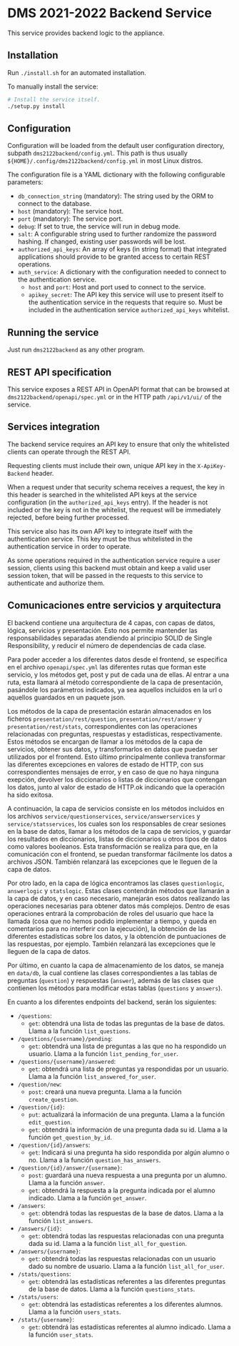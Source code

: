 # DMS 2021-2022 Backend Service

This service provides backend logic to the appliance.

## Installation

Run `./install.sh` for an automated installation.

To manually install the service:

```bash
# Install the service itself.
./setup.py install
```

## Configuration

Configuration will be loaded from the default user configuration directory, subpath `dms2122backend/config.yml`. This path is thus usually `${HOME}/.config/dms2122backend/config.yml` in most Linux distros.

The configuration file is a YAML dictionary with the following configurable parameters:

- `db_connection_string` (mandatory): The string used by the ORM to connect to the database.
- `host` (mandatory): The service host.
- `port` (mandatory): The service port.
- `debug`: If set to true, the service will run in debug mode.
- `salt`: A configurable string used to further randomize the password hashing. If changed, existing user passwords will be lost.
- `authorized_api_keys`: An array of keys (in string format) that integrated applications should provide to be granted access to certain REST operations.
- `auth_service`: A dictionary with the configuration needed to connect to the authentication service.
  - `host` and `port`: Host and port used to connect to the service.
  - `apikey_secret`: The API key this service will use to present itself to the authentication service in the requests that require so. Must be included in the authentication service `authorized_api_keys` whitelist.

## Running the service

Just run `dms2122backend` as any other program.

## REST API specification

This service exposes a REST API in OpenAPI format that can be browsed at `dms2122backend/openapi/spec.yml` or in the HTTP path `/api/v1/ui/` of the service.

## Services integration

The backend service requires an API key to ensure that only the whitelisted clients can operate through the REST API.

Requesting clients must include their own, unique API key in the `X-ApiKey-Backend` header.

When a request under that security schema receives a request, the key in this header is searched in the whitelisted API keys at the service configuration (in the `authorized_api_keys` entry). If the header is not included or the key is not in the whitelist, the request will be immediately rejected, before being further processed.

This service also has its own API key to integrate itself with the authentication service. This key must be thus whitelisted in the authentication service in order to operate.

As some operations required in the authentication service require a user session, clients using this backend must obtain and keep a valid user session token, that will be passed in the requests to this service to authenticate and authorize them.


## Comunicaciones entre servicios y arquitectura

El backend contiene una arquitectura de 4 capas, con capas de datos, lógica, servicios y presentación. Esto nos permite mantender las responsabilidades separadas atendiendo al principio SOLID de Single Responsibility, y reducir el número de dependencias de cada clase.

Para poder acceder a los diferentes datos desde el frontend, se especifica en el archivo `openapi/spec.yml` las diferentes rutas que forman este servicio, y los métodos get, post y put de cada una de ellas. Al entrar a una ruta, esta llamará al método correspondiente de la capa de presentación, pasándole los parámetros indicados, ya sea aquellos incluidos en la url o aquellos guardados en un paquete json. 

Los métodos de la capa de presentación estarán almacenados en los ficheros `presentation/rest/question`, `presentation/rest/answer` y `presentation/rest/stats`, correspondientes con las operaciones relacionadas con preguntas, respuestas y estadísticas, respectivamente. Estos métodos se encargan de llamar a los métodos de la capa de servicios, obtener sus datos, y transformarlos en datos que puedan ser utilizados por el frontend. Esto último principalmente conlleva transformar las diferentes excepciones en valores de estado de HTTP, con sus correspondientes mensajes de error, y en caso de que no haya ninguna exepción, devolver los diccionarios o listas de diccionarios que contengan los datos, junto al valor de estado de HTTP.ok indicando que la operación ha sido exitosa.

A continuación, la capa de servicios consiste en los métodos incluidos en los archivos `service/questionservices`, `service/answerservices` y `service/statsservices`, los cuales son los responsables de crear sesiones en la base de datos, llamar a los métodos de la capa de servicios, y guardar los resultados en diccionarios, listas de diccionarios u otros tipos de datos como valores booleanos. Esta transformación se realiza para que, en la comunicación con el frontend, se puedan transformar fácilmente los datos a archivos JSON. También relanzará las excepciones que le lleguen de la capa de datos.

Por otro lado, en la capa de lógica encontramos las clases `questionlogic`, `answerlogic` y `statslogic`. Estas clases contendrán métodos que llamarán a la capa de datos, y en caso necesario, manejarán esos datos realizando las operaciones necesarias para obtener datos más complejos. Dentro de esas operaciones entrará la comprobación de roles del usuario que hace la llamada (cosa que no hemos podido implementar a tiempo, y queda en comentarios para no interferir con la ejecución), la obtención de las diferentes estadísticas sobre los datos, y la obtención de puntuaciones de las respuestas, por ejemplo. También relanzará las excepciones que le lleguen de la capa de datos.

Por último, en cuanto la capa de almacenamiento de los datos, se maneja en `data/db`, la cual contiene las clases correspondientes a las tablas de preguntas (`question`) y respuestas (`answer`), además de las clases que contienen los métodos para modificar estas tablas (`questions` y `answers`).



En cuanto a los diferentes endpoints del backend, serán los siguientes:

 - `/questions`: 
   - `get`: obtendrá una lista de todas las preguntas de la base de datos. Llama a la función `list_questions`.
 - `/questions/{username}/pending`: 
   - `get`: obtendrá una lista de preguntas a las que no ha respondido un usuario. Llama a la función `list_pending_for_user`.
 - `/questions/{username}/answered`: 
   - `get`: obtendrá una lista de preguntas ya respondidas por un usuario. Llama a la función `list_answered_for_user`.
 - `/question/new`:
   - `post`: creará una nueva pregunta. Llama a la función `create_question`.
 - `/question/{id}`:
   - `put`: actualizará la información de una pregunta. Llama a la función `edit_question`.
   - `get`: obtendrá la información de una pregunta dada su id. Llama a la función `get_question_by_id`.
 - `/question/{id}/answers`:
   - `get`: Indicará si una pregunta ha sido respondida por algún alumno o no. Llama a la función `question_has_answers`.
 - `/question/{id}/answer/{username}`:
   - `post`: guardará una nueva respuesta a una pregunta por un alumno. Llama a la función `answer`.
   - `get`: obtendrá la respuesta a la pregunta indicada por el alumno indicado. Llama a la función `get_answer`.
 - `/answers`:
   - `get`: obtendrá todas las respuestas de la base de datos. Llama a la función `list_answers`.
 - `/answers/{id}`:
   - `get`: obtendrá todas las respuestas relacionadas con una pregunta dada su id. Llama a la función `list_all_for_question`.
 - `/answers/{username}`:
   - `get`: obtendrá todas las respuestas relacionadas con un usuario dado su nombre de usuario. Llama a la función `list_all_for_user`.
 - `/stats/questions`:
   - `get`: obtendrá las estadísticas referentes a las diferentes preguntas de la base de datos. Llama a la función `questions_stats`.
 - `/stats/users`:
   - `get`: obtendrá las estadísticas referentes a los diferentes alumnos. Llama a la función `users_stats`.
 - `/stats/{username}`:
   - `get`: obtendrá las estadísticas referentes al alumno indicado. Llama a la función `user_stats`.

